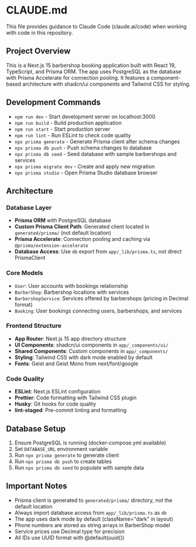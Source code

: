# CLAUDE.md

This file provides guidance to Claude Code (claude.ai/code) when working with code in this repository.

## Project Overview

This is a Next.js 15 barbershop booking application built with React 19, TypeScript, and Prisma ORM. The app uses PostgreSQL as the database with Prisma Accelerate for connection pooling. It features a component-based architecture with shadcn/ui components and Tailwind CSS for styling.

## Development Commands

- `npm run dev` - Start development server on localhost:3000
- `npm run build` - Build production application
- `npm run start` - Start production server
- `npm run lint` - Run ESLint to check code quality
- `npx prisma generate` - Generate Prisma client after schema changes
- `npx prisma db push` - Push schema changes to database
- `npx prisma db seed` - Seed database with sample barbershops and services
- `npx prisma migrate dev` - Create and apply new migration
- `npx prisma studio` - Open Prisma Studio database browser

## Architecture

### Database Layer
- **Prisma ORM** with PostgreSQL database
- **Custom Prisma Client Path**: Generated client located in `generated/prisma/` (not default location)
- **Prisma Accelerate**: Connection pooling and caching via `@prisma/extension-accelerate`
- **Database Access**: Use `db` export from `app/_lib/prisma.ts`, not direct PrismaClient

### Core Models
- `User`: User accounts with bookings relationship
- `BarberShop`: Barbershop locations with services
- `BarbershopService`: Services offered by barbershops (pricing in Decimal format)
- `Booking`: User bookings connecting users, barbershops, and services

### Frontend Structure
- **App Router**: Next.js 15 app directory structure
- **UI Components**: shadcn/ui components in `app/_components/ui/`
- **Shared Components**: Custom components in `app/_components/`
- **Styling**: Tailwind CSS with dark mode enabled by default
- **Fonts**: Geist and Geist Mono from next/font/google

### Code Quality
- **ESLint**: Next.js ESLint configuration
- **Prettier**: Code formatting with Tailwind CSS plugin
- **Husky**: Git hooks for code quality
- **lint-staged**: Pre-commit linting and formatting

## Database Setup

1. Ensure PostgreSQL is running (docker-compose.yml available)
2. Set `DATABASE_URL` environment variable
3. Run `npx prisma generate` to generate client
4. Run `npx prisma db push` to create tables
5. Run `npx prisma db seed` to populate with sample data

## Important Notes

- Prisma client is generated to `generated/prisma/` directory, not the default location
- Always import database access from `app/_lib/prisma.ts` as `db`
- The app uses dark mode by default (className="dark" in layout)
- Phone numbers are stored as string arrays in BarberShop model
- Service prices use Decimal type for precision
- All IDs use UUID format with @default(uuid())